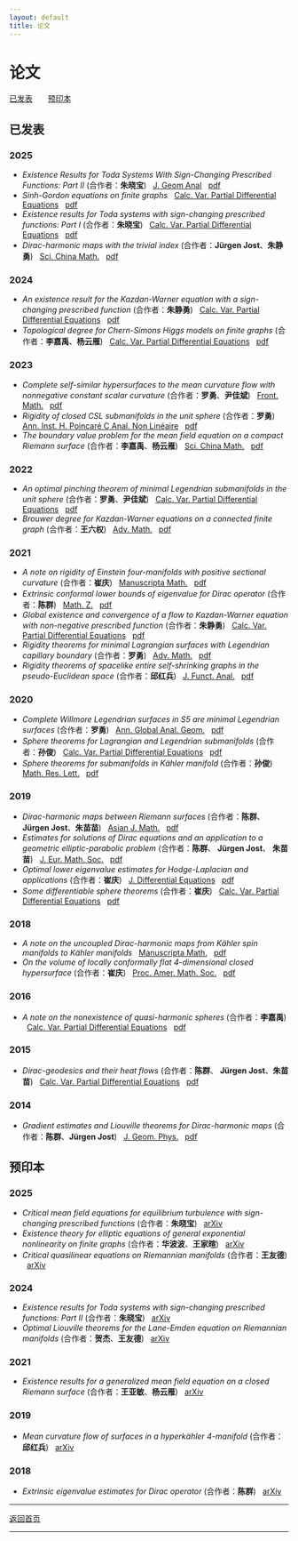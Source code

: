 ```yaml
---
layout: default
title: 论文
---
```


# 论文 
[已发表](#已发表) &nbsp; &nbsp; &nbsp; [预印本](#预印本) 

## 已发表 
### 2025
- <em>Existence Results for Toda Systems With Sign-Changing Prescribed Functions: Part II</em> (合作者：<strong>朱晓宝</strong>) &nbsp; [J. Geom Anal](https://doi.org/10.1007/s12220-025-02189-9) &nbsp; [pdf](papers/SZ25a.pdf)
- <em>Sinh-Gordon equations on finite graphs</em> &nbsp; [Calc. Var. Partial Differential Equations](https://doi.org/10.1007/s00526-025-03110-6)  &nbsp; [pdf](papers/S25.pdf)
- <em>Existence results for Toda systems with sign-changing prescribed functions: Part I</em> (合作者：<strong>朱晓宝</strong>) &nbsp; [Calc. Var. Partial Differential Equations](https://doi.org/10.1007/s00526-025-03109-z)  &nbsp; [pdf](papers/SZ25.pdf)
- <em>Dirac-harmonic maps with the trivial index</em> (合作者：<strong>Jürgen Jost</strong>、<strong>朱静勇</strong>) &nbsp; [Sci. China Math.](https://doi.org/10.1007/s11425-023-2283-0)  &nbsp; [pdf](papers/JSZ25.pdf)

### 2024
- <em>An existence result for the Kazdan-Warner equation with a sign-changing prescribed function</em> (合作者：<strong>朱静勇</strong>) &nbsp; [Calc. Var. Partial Differential Equations](https://doi.org/10.1007/s00526-023-02659-4)  &nbsp; [pdf](papers/SZ24.pdf)
- <em>Topological degree for Chern-Simons Higgs models on finite graphs</em> (合作者：<strong>李嘉禹</strong>、<strong>杨云雁</strong>) &nbsp; [Calc. Var. Partial Differential Equations](https://doi.org/10.1007/s00526-024-02706-8)  &nbsp; [pdf](papers/LSY24.pdf)

### 2023
- <em>Complete self-similar hypersurfaces to the mean curvature flow with nonnegative constant scalar curvature</em> (合作者：<strong>罗勇</strong>、<strong>尹佳斌</strong>) &nbsp; [Front. Math.](https://doi.org/10.1007/s11464-021-0229-x)  &nbsp; [pdf](papers/LSY23.pdf)
- <em>Rigidity of closed CSL submanifolds in the unit sphere</em> (合作者：<strong>罗勇</strong>) &nbsp; [Ann. Inst. H. Poincaré C Anal. Non Linéaire](https://doi.org/10.4171/aihpc/50)  &nbsp; [pdf](papers/LS23.pdf)
- <em>The boundary value problem for the mean field equation on a compact Riemann surface</em> (合作者：<strong>李嘉禹</strong>、<strong>杨云雁</strong>) &nbsp; [Sci. China Math.](https://doi.org/10.1007/s11425-021-1962-5)  &nbsp; [pdf](papers/LSY23a.pdf)

### 2022
- <em>An optimal pinching theorem of minimal Legendrian submanifolds in the unit sphere</em> (合作者：<strong>罗勇</strong>、<strong>尹佳斌</strong>) &nbsp; [Calc. Var. Partial Differential Equations](https://doi.org/10.1007/s00526-022-02304-6)  &nbsp; [pdf](papers/LSY22.pdf)
- <em>Brouwer degree for Kazdan-Warner equations on a connected finite graph</em> (合作者：<strong>王六权</strong>) &nbsp; [Adv. Math.](https://doi.org/10.1016/j.aim.2022.108422)  &nbsp; [pdf](papers/SW22.pdf)

### 2021
- <em>A note on rigidity of Einstein four-manifolds with positive sectional curvature</em> (合作者：<strong>崔庆</strong>) &nbsp; [Manuscripta Math.](https://doi.org/10.1007/s00229-020-01217-y)  &nbsp; [pdf](papers/CS21.pdf)
- <em>Extrinsic conformal lower bounds of eigenvalue for Dirac operator</em> (合作者：<strong>陈群</strong>) &nbsp; [Math. Z.](https://doi.org/10.1007/s00209-020-02573-x)  &nbsp; [pdf](papers/CS21a.pdf)
- <em>Global existence and convergence of a flow to Kazdan-Warner equation with non-negative prescribed function</em> (合作者：<strong>朱静勇</strong>) &nbsp; [Calc. Var. Partial Differential Equations](https://doi.org/10.1007/s00526-020-01873-8)  &nbsp; [pdf](papers/SZ21.pdf)
- <em>Rigidity theorems for minimal Lagrangian surfaces with Legendrian capillary boundary</em> (合作者：<strong>罗勇</strong>) &nbsp; [Adv. Math.](https://doi.org/10.1016/j.aim.2021.108124)  &nbsp; [pdf](papers/LS21.pdf)
- <em>Rigidity theorems of spacelike entire self-shrinking graphs in the pseudo-Euclidean space</em> (合作者：<strong>邱红兵</strong>) &nbsp; [J. Funct. Anal.](https://doi.org/10.1016/j.jfa.2021.109189)  &nbsp; [pdf](papers/QS21.pdf)

### 2020
- <em>Complete Willmore Legendrian surfaces in S5 are minimal Legendrian surfaces</em> (合作者：<strong>罗勇</strong>) &nbsp; [Ann. Global Anal. Geom.](https://doi.org/10.1007/s10455-020-09719-4)  &nbsp; [pdf](papers/LS20.pdf)
- <em>Sphere theorems for Lagrangian and Legendrian submanifolds</em> (合作者：<strong>孙俊</strong>) &nbsp; [Calc. Var. Partial Differential Equations](https://doi.org/10.1007/s00526-020-01797-3)  &nbsp; [pdf](papers/SS20a.pdf)
- <em>Sphere theorems for submanifolds in Kähler manifold</em> (合作者：<strong>孙俊</strong>) &nbsp; [Math. Res. Lett.](https://dx.doi.org/10.4310/MRL.2020.v27.n4.a10)  &nbsp; [pdf](papers/SS20.pdf)

### 2019
- <em>Dirac-harmonic maps between Riemann surfaces</em> (合作者：<strong>陈群</strong>、 <strong>Jürgen Jost</strong>、<strong>朱苗苗</strong>) &nbsp; [Asian J. Math.](https://dx.doi.org/10.4310/AJM.2019.v23.n1.a6)  &nbsp; [pdf](papers/CJSZ19.pdf)
- <em>Estimates for solutions of Dirac equations and an application to a geometric elliptic-parabolic problem</em> (合作者：<strong>陈群</strong>、 <strong>Jürgen Jost</strong>、 <strong>朱苗苗</strong>) &nbsp; [J. Eur. Math. Soc.](https://doi.org/10.4171/JEMS/847)  &nbsp; [pdf](papers/CJSZ19a.pdf)
- <em>Optimal lower eigenvalue estimates for Hodge-Laplacian and applications</em> (合作者：<strong>崔庆</strong>) &nbsp; [J. Differential Equations](https://doi.org/10.1016/j.jde.2018.12.032)  &nbsp; [pdf](papers/CS19.pdf)
- <em>Some differentiable sphere theorems</em> (合作者：<strong>崔庆</strong>) &nbsp; [Calc. Var. Partial Differential Equations](https://doi.org/10.1007/s00526-019-1487-2)  &nbsp; [pdf](papers/CS19a.pdf)

### 2018
- <em>A note on the uncoupled Dirac-harmonic maps from Kähler spin manifolds to Kähler manifolds</em> &nbsp; [Manuscripta Math.](https://doi.org/10.1007/s00229-017-0941-8)  &nbsp; [pdf](papers/S18.pdf) 
- <em>On the volume of locally conformally flat 4-dimensional closed hypersurface</em> (合作者：<strong>崔庆</strong>) &nbsp; [Proc. Amer. Math. Soc.](https://doi.org/10.1090/proc/13855)  &nbsp; [pdf](papers/CS18.pdf)

### 2016
- <em>A note on the nonexistence of quasi-harmonic spheres</em> (合作者：<strong>李嘉禹</strong>) &nbsp; [Calc. Var. Partial Differential Equations](https://doi.org/10.1007/s00526-016-1076-6)  &nbsp; [pdf](papers/LS16.pdf)

### 2015
- <em>Dirac-geodesics and their heat flows</em> (合作者：<strong>陈群</strong>、 <strong>Jürgen Jost</strong>、<strong>朱苗苗</strong>) &nbsp; [Calc. Var. Partial Differential Equations](https://doi.org/10.1007/s00526-015-0877-3)  &nbsp; [pdf](papers/CJSZ15.pdf)

### 2014
- <em>Gradient estimates and Liouville theorems for Dirac-harmonic maps</em> (合作者：<strong>陈群</strong>、<strong>Jürgen Jost</strong>) &nbsp; [J. Geom. Phys.](http://dx.doi.org/10.1016/j.geomphys.2013.10.011) &nbsp; [pdf](papers/CJS14.pdf)
  
## 预印本 
### 2025
- <em>Critical mean field equations for equilibrium turbulence with sign-changing prescribed functions</em> (合作者：<strong>朱晓宝</strong>) &nbsp; [arXiv](https://doi.org/10.48550/arXiv.2505.16414)
- <em>Existence theory for elliptic equations of general exponential nonlinearity on finite graphs</em> (合作者：<strong>华波波</strong>、<strong>王家暄</strong>) &nbsp; [arXiv](https://doi.org/10.48550/arXiv.2505.14799)
- <em>Critical quasilinear equations on Riemannian manifolds</em> (合作者：<strong>王友德</strong>) &nbsp; [arXiv](https://doi.org/10.48550/arXiv.2502.08495)

### 2024
- <em>Existence results for Toda systems with sign-changing prescribed functions: Part II</em> (合作者：<strong>朱晓宝</strong>) &nbsp; [arXiv](https://doi.org/10.48550/arXiv.2412.07537)
- <em>Optimal Liouville theorems for the Lane-Emden equation on Riemannian manifolds</em> (合作者：<strong>贺杰</strong>、<strong>王友德</strong>) &nbsp; [arXiv](https://doi.org/10.48550/arXiv.2411.06956)

### 2021
- <em>Existence results for a generalized mean field equation on a closed Riemann surface</em> (合作者：<strong>王亚敏</strong>、<strong>杨云雁</strong>) &nbsp; [arXiv](https://doi.org/10.48550/arXiv.2101.03859)

### 2019
- <em>Mean curvature flow of surfaces in a hyperkähler 4-manifold</em> (合作者：<strong>邱红兵</strong>) &nbsp; [arXiv](https://doi.org/10.48550/arXiv.1902.00645)

### 2018
- <em>Extrinsic eigenvalue estimates for Dirac operator</em> (合作者：<strong>陈群</strong>) &nbsp; [arXiv](https://doi.org/10.48550/arXiv.1810.07342)

---
[返回首页](index.md)

---








